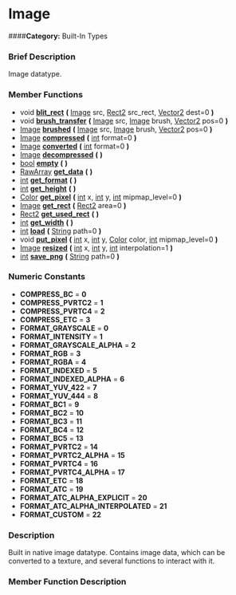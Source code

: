 #  Image  
####**Category:** Built-In Types

###  Brief Description  
Image datatype.

###  Member Functions 
  * void  **[blit&#95;rect](#blit_rect)**  **(** [Image](class_image) src, [Rect2](class_rect2) src_rect, [Vector2](class_vector2) dest=0  **)**
  * void  **[brush&#95;transfer](#brush_transfer)**  **(** [Image](class_image) src, [Image](class_image) brush, [Vector2](class_vector2) pos=0  **)**
  * [Image](class_image)  **[brushed](#brushed)**  **(** [Image](class_image) src, [Image](class_image) brush, [Vector2](class_vector2) pos=0  **)**
  * [Image](class_image)  **[compressed](#compressed)**  **(** [int](class_int) format=0  **)**
  * [Image](class_image)  **[converted](#converted)**  **(** [int](class_int) format=0  **)**
  * [Image](class_image)  **[decompressed](#decompressed)**  **(** **)**
  * [bool](class_bool)  **[empty](#empty)**  **(** **)**
  * [RawArray](class_rawarray)  **[get&#95;data](#get_data)**  **(** **)**
  * [int](class_int)  **[get&#95;format](#get_format)**  **(** **)**
  * [int](class_int)  **[get&#95;height](#get_height)**  **(** **)**
  * [Color](class_color)  **[get&#95;pixel](#get_pixel)**  **(** [int](class_int) x, [int](class_int) y, [int](class_int) mipmap_level=0  **)**
  * [Image](class_image)  **[get&#95;rect](#get_rect)**  **(** [Rect2](class_rect2) area=0  **)**
  * [Rect2](class_rect2)  **[get&#95;used&#95;rect](#get_used_rect)**  **(** **)**
  * [int](class_int)  **[get&#95;width](#get_width)**  **(** **)**
  * [int](class_int)  **[load](#load)**  **(** [String](class_string) path=0  **)**
  * void  **[put&#95;pixel](#put_pixel)**  **(** [int](class_int) x, [int](class_int) y, [Color](class_color) color, [int](class_int) mipmap_level=0  **)**
  * [Image](class_image)  **[resized](#resized)**  **(** [int](class_int) x, [int](class_int) y, [int](class_int) interpolation=1  **)**
  * [int](class_int)  **[save&#95;png](#save_png)**  **(** [String](class_string) path=0  **)**

###  Numeric Constants  
  * **COMPRESS_BC** = **0**
  * **COMPRESS_PVRTC2** = **1**
  * **COMPRESS_PVRTC4** = **2**
  * **COMPRESS_ETC** = **3**
  * **FORMAT_GRAYSCALE** = **0**
  * **FORMAT_INTENSITY** = **1**
  * **FORMAT_GRAYSCALE_ALPHA** = **2**
  * **FORMAT_RGB** = **3**
  * **FORMAT_RGBA** = **4**
  * **FORMAT_INDEXED** = **5**
  * **FORMAT_INDEXED_ALPHA** = **6**
  * **FORMAT_YUV_422** = **7**
  * **FORMAT_YUV_444** = **8**
  * **FORMAT_BC1** = **9**
  * **FORMAT_BC2** = **10**
  * **FORMAT_BC3** = **11**
  * **FORMAT_BC4** = **12**
  * **FORMAT_BC5** = **13**
  * **FORMAT_PVRTC2** = **14**
  * **FORMAT_PVRTC2_ALPHA** = **15**
  * **FORMAT_PVRTC4** = **16**
  * **FORMAT_PVRTC4_ALPHA** = **17**
  * **FORMAT_ETC** = **18**
  * **FORMAT_ATC** = **19**
  * **FORMAT_ATC_ALPHA_EXPLICIT** = **20**
  * **FORMAT_ATC_ALPHA_INTERPOLATED** = **21**
  * **FORMAT_CUSTOM** = **22**

###  Description  
Built in native image datatype. Contains image data, which can be converted to a texture, and several functions to interact with it.

###  Member Function Description  
